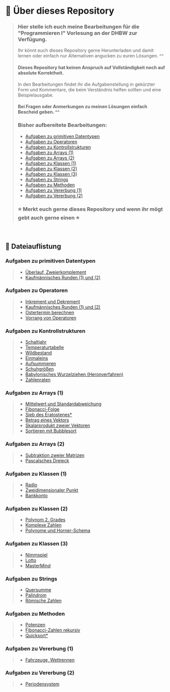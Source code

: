 # 📖 Über dieses Repository
> ### Hier stelle ich euch meine Bearbeitungen für die "Programmieren I" Vorlesung an der DHBW zur Verfügung.
> Ihr könnt euch dieses Repository gerne Herunterladen und damit lernen oder einfach nur Alternativen angucken zu euren Lösungen. ^^
> #### Dieses Repository hat keinen Anspruch auf Vollständigkeit noch auf absolute Korrektheit.
>
> In den Bearbeitungen findet ihr die Aufgabenstellung in gekürzter Form und Kommentare, die beim Verständnis helfen sollten und eine Beispielausgabe.
>
> #### Bei Fragen oder Anmerkungen zu meinen Lösungen einfach Bescheid geben. ^^
>
> ### Bisher aufbereitete Bearbeitungen:
> - [Aufgaben zu primitiven Datentypen](#content_04)
> - [Aufgaben zu Operatoren](#content_05)
> - [Aufgaben zu Kontrollstrukturen](#content_06)
> - [Aufgaben zu Arrays (1)](#content_07.1)
> - [Aufgaben zu Arrays (2)](#content_07.2)
> - [Aufgaben zu Klassen (1)](#content_09.1)
> - [Aufgaben zu Klassen (2)](#content_09.2)
> - [Aufgaben zu Klassen (3)](#content_09.3)
> - [Aufgaben zu Strings](#content_10)
> - [Aufgaben zu Methoden](#content_11)
> - [Aufgaben zu Vererbung (1)](#content_13.1)
> - [Aufgaben zu Vererbung (2)](#content_13.2)
>
> ### ️⭐ Merkt euch gerne dieses Repository und wenn ihr mögt gebt auch gerne einen ⭐

<br>

## 📗 Dateiauflistung <a name="content"></a>

### Aufgaben zu primitiven Datentypen <a name="content_04"></a>
> - [Überlauf, Zweierkomplement ](src/de/niklas/datatypes/ShortValue.java)
> - [Kaufmännisches Runden (1) und (2)](src/de/niklas/datatypes/Round.java)

### Aufgaben zu Operatoren <a name="content_05"></a>
> - [Inkrement und Dekrement](src/de/niklas/operators/IncrementDecrement.java)
> - [Kaufmännisches Runden (1) und (2)](src/de/niklas/datatypes/Round.java)
> - [Ostertermin berechnen](src/de/niklas/operators/Easter.java)
> - [Vorrang von Operatoren](src/de/niklas/operators/Priority.java)

### Aufgaben zu Kontrollstrukturen <a name="content_06"></a>
> - [Schaltjahr](src/de/niklas/control/LeapYear.java)
> - [Temperaturtabelle](src/de/niklas/control/TemperatureTable.java)
> - [Wildbestand](src/de/niklas/control/Deers.java)
> - [Einmaleins](src/de/niklas/control/MultiplicationTable.java)
> - [Aufsummieren](src/de/niklas/control/AddUp.java)
> - [Schuhgrößen](src/de/niklas/control/ShoeSize.java)
> - [Babylonisches Wurzelziehen (Heronverfahren)](src/de/niklas/control/Babylon.java)
> - [Zahlenraten](src/de/niklas/control/NumberGuess.java)

### Aufgaben zu Arrays (1) <a name="content_07.1"></a>
> - [Mittelwert und Standardabweichung](src/de/niklas/arrays/StandardDeviation.java)
> - [Fibonacci-Folge](src/de/niklas/arrays/Fibonacci.java)
> - [Sieb des Eratostenes*](src/de/niklas/arrays/Eratostenes.java)
> - [Betrag eines Vektors](src/de/niklas/arrays/Norm.java)
> - [Skalarprodukt zweier Vektoren](src/de/niklas/arrays/DotProduct.java)
> - [Sortieren mit Bubblesort](src/de/niklas/arrays/BubbleSort.java)

### Aufgaben zu Arrays (2) <a name="content_07.2"></a>
> - [Subtraktion zweier Matrizen](src/de/niklas/arrays/MatrixSubtraction.java)
> - [Pascalsches Dreieck](src/de/niklas/arrays/Pascal.java)

### Aufgaben zu Klassen (1) <a name="content_09.1"></a>
> - [Radio](src/de/niklas/classes/Radio.java)
> - [Zweidimensionaler Punkt](src/de/niklas/classes/Point.java)
> - [Bankkonto](src/de/niklas/classes/Account.java)

### Aufgaben zu Klassen (2) <a name="content_09.2"></a>
> - [Polynom 2. Grades](src/de/niklas/classes/Polynomial.java)
> - [Komplexe Zahlen](src/de/niklas/classes/Complex.java)
> - [Polynome und Horner-Schema](src/de/niklas/classes/Horner.java)

### Aufgaben zu Klassen (3) <a name="content_09.3"></a>
> - [Nimmspiel](src/de/niklas/classes/Nimmspiel.java)
> - [Lotto](src/de/niklas/classes/Lotto.java)
> - [MasterMind](src/de/niklas/classes/MasterMind.java)

### Aufgaben zu Strings <a name="content_10"></a>
> - [Quersumme](src/de/niklas/strings/CrossTotal.java)
> - [Palindrom](src/de/niklas/strings/Palindrome.java)
> - [Römische Zahlen](src/de/niklas/strings/RomanNumber.java)

### Aufgaben zu Methoden <a name="content_11"></a>
> - [Potenzen](src/de/niklas/methods/Exponentiation.java)
> - [Fibonacci-Zahlen rekursiv ](src/de/niklas/methods/Fibonacci.java)
> - [Quicksort*](src/de/niklas/methods/Quicksort.java)

### Aufgaben zu Vererbung (1) <a name="content_13.1"></a>
> - [Fahrzeuge, Wettrennen](src/de/niklas/classes/vehicles/Race.java)

### Aufgaben zu Vererbung (2) <a name="content_13.2"></a>
> - [Periodensystem](src/de/niklas/classes/periodic/PeriodicTable.java)
